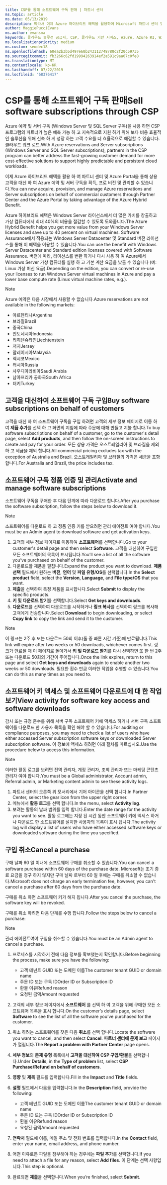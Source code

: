 ```yaml
---
title: CSP를 통해 소프트웨어 구독 판매 | 파트너 센터
ms.topic: article
ms.date: 05/13/2019
description: 따라서 이제 Azure 하이브리드 혜택을 활용하여 Microsoft 파트너 센터 및 Azure Portal을 통해 상업 고객을 대신하여 Azure Reserved Instances 및 서버 구독을 획득, 프로비전 및 관리할 수 있게 되었습니다.
author: MaggiePucciEvans
ms.author: evansma
keywords: 클라우드 솔루션 공급자, CSP, 클라우드 기반 서비스, Azure, Azure RI, Windows Server, SQL Server, 소프트웨어 구독
ms.localizationpriority: medium
ms.custom: seodec18
ms.openlocfilehash: 60ea2b3b5d497e60b243112748780c2f20c59735
ms.sourcegitcommit: fb3266c62fd19994263914ef2a591c9aa07c0fe8
ms.translationtype: MT
ms.contentlocale: ko-KR
ms.lasthandoff: 07/22/2019
ms.locfileid: "68376417"
---
```

# <a name="sell-software-subscriptions-through-csp"></a><span data-ttu-id="eb012-104">CSP를 통해 소프트웨어 구독 판매</span><span class="sxs-lookup"><span data-stu-id="eb012-104">Sell software subscriptions through CSP</span></span>

<span data-ttu-id="eb012-105">Azure 예약 및 서버 구독 (Windows Server 및 SQL Server 구독)을 사용 하면 CSP 프로그램의 파트너가 높은 예측 가능 하 고 지속적으로 지원 하기 위해 보다 비용 효율적인 솔루션을 위해 신속 하 게 성장 하는 고객 수요를 더 효율적으로 해결할 수 있습니다. 클라우드 워크 로드.</span><span class="sxs-lookup"><span data-stu-id="eb012-105">With Azure reservations and Server subscriptions (Windows Server and SQL Server subscriptions), partners in the CSP program can better address the fast-growing customer demand for more cost-effective solutions to support highly predictable and persistent cloud workloads.</span></span> 

<span data-ttu-id="eb012-106">이제 Azure 하이브리드 혜택를 활용 하 여 파트너 센터 및 Azure Portal을 통해 상용 고객을 대신 하 여 Azure 예약 및 서버 구독을 획득, 프로 비전 및 관리할 수 있습니다.</span><span class="sxs-lookup"><span data-stu-id="eb012-106">You can now acquire, provision, and manage Azure reservations and Server subscriptions on behalf of commercial customers through Partner Center and the Azure Portal by taking advantage of the Azure Hybrid Benefit.</span></span> 

<span data-ttu-id="eb012-107">Azure 하이브리드 혜택은 Windows Server 라이선스에서 더 많은 가치를 창출하고 가상 컴퓨터에서 최대 40%의 비용을 절감할 수 있도록 도와줍니다.</span><span class="sxs-lookup"><span data-stu-id="eb012-107">The Azure Hybrid Benefit helps you get more value from your Windows Server licenses and save up to 40 percent on virtual machines.</span></span> <span data-ttu-id="eb012-108">Software Assurance에서 적용되는 Windows Server Datacenter 및 Standard 버전 라이선스를 통해 이 혜택을 이용할 수 있습니다.</span><span class="sxs-lookup"><span data-stu-id="eb012-108">You can use the benefit with Windows Server Datacenter and Standard edition licenses covered with Software Assurance.</span></span> <span data-ttu-id="eb012-109">버전에 따라, 라이선스를 변환 하거나 다시 사용 하 여 Azure에서 Windows Server 가상 컴퓨터를 실행 하 고 기본 계산 요금을 낮출 수 있습니다 (예: Linux 가상 머신 요금).</span><span class="sxs-lookup"><span data-stu-id="eb012-109">Depending on the edition, you can convert or re-use your licenses to run Windows Server virtual machines in Azure and pay a lower base compute rate (Linux virtual machine rates, e.g.).</span></span>

> [!NOTE]  
> <span data-ttu-id="eb012-110">Azure 예약은 다음 시장에서 사용할 수 없습니다.</span><span class="sxs-lookup"><span data-stu-id="eb012-110">Azure reservations are not available in the following markets:</span></span>  
> * <span data-ttu-id="eb012-111">아르헨티나</span><span class="sxs-lookup"><span data-stu-id="eb012-111">Argentina</span></span>
> * <span data-ttu-id="eb012-112">브라질</span><span class="sxs-lookup"><span data-stu-id="eb012-112">Brazil</span></span>
> * <span data-ttu-id="eb012-113">중국</span><span class="sxs-lookup"><span data-stu-id="eb012-113">China</span></span>
> * <span data-ttu-id="eb012-114">인도네시아</span><span class="sxs-lookup"><span data-stu-id="eb012-114">Indonesia</span></span>
> * <span data-ttu-id="eb012-115">리히텐슈타인</span><span class="sxs-lookup"><span data-stu-id="eb012-115">Liechtenstein</span></span>
> * <span data-ttu-id="eb012-116">저지</span><span class="sxs-lookup"><span data-stu-id="eb012-116">Jersey</span></span>
> * <span data-ttu-id="eb012-117">말레이시아</span><span class="sxs-lookup"><span data-stu-id="eb012-117">Malaysia</span></span>
> * <span data-ttu-id="eb012-118">멕시코</span><span class="sxs-lookup"><span data-stu-id="eb012-118">Mexico</span></span>
> * <span data-ttu-id="eb012-119">러시아</span><span class="sxs-lookup"><span data-stu-id="eb012-119">Russia</span></span>
> * <span data-ttu-id="eb012-120">사우디아라비아</span><span class="sxs-lookup"><span data-stu-id="eb012-120">Saudi Arabia</span></span>
> * <span data-ttu-id="eb012-121">남아프리카 공화국</span><span class="sxs-lookup"><span data-stu-id="eb012-121">South Africa</span></span>
> * <span data-ttu-id="eb012-122">터키</span><span class="sxs-lookup"><span data-stu-id="eb012-122">Turkey</span></span>

<!--March 20, 2019 - this list of countries was correct as of today. Maggie last updated the list according to FAREAST\v-pubobb in bug 20907186.
-->

## <a name="buy-software-subscriptions-on-behalf-of-customers"></a><span data-ttu-id="eb012-123">고객을 대신하여 소프트웨어 구독 구입</span><span class="sxs-lookup"><span data-stu-id="eb012-123">Buy software subscriptions on behalf of customers</span></span>

<span data-ttu-id="eb012-124">고객을 대신 하 여 소프트웨어 구독을 구입 하려면 고객의 세부 정보 페이지로 이동 하 여 **제품 추가**를 선택 하 고 화면의 지침에 따라 주문에 대해 만들고 지불 합니다.</span><span class="sxs-lookup"><span data-stu-id="eb012-124">To buy software subscriptions on behalf of a customer, go to the customer's detail page, select **Add products**, and then follow the on-screen instructions to create and pay for your order.</span></span> <span data-ttu-id="eb012-125">모든 상용 가격은 오스트레일리아 및 브라질을 제외 하 고 세금을 제외 합니다.</span><span class="sxs-lookup"><span data-stu-id="eb012-125">All commercial pricing excludes tax with the exception of Australia and Brazil.</span></span> <span data-ttu-id="eb012-126">오스트레일리아 및 브라질의 가격은 세금을 포함 합니다.</span><span class="sxs-lookup"><span data-stu-id="eb012-126">For Australia and Brazil, the price includes tax.</span></span>

## <a name="activate-and-manage-software-subscriptions"></a><span data-ttu-id="eb012-127">소프트웨어 구독 정품 인증 및 관리</span><span class="sxs-lookup"><span data-stu-id="eb012-127">Activate and manage software subscriptions</span></span>

<span data-ttu-id="eb012-128">소프트웨어 구독을 구매한 후 다음 단계에 따라 다운로드 합니다.</span><span class="sxs-lookup"><span data-stu-id="eb012-128">After you purchase the software subscription, follow the steps below to download it.</span></span>

>[!NOTE]
><span data-ttu-id="eb012-129">소프트웨어를 다운로드 하 고 정품 인증 키를 받으려면 관리 에이전트 여야 합니다.</span><span class="sxs-lookup"><span data-stu-id="eb012-129">You must be an Admin agent to download software and get activation keys.</span></span>

1. <span data-ttu-id="eb012-130">고객의 세부 정보 페이지로 이동하여 **소프트웨어**를 선택합니다.</span><span class="sxs-lookup"><span data-stu-id="eb012-130">Go to your customer's detail page and then select **Software**.</span></span> <span data-ttu-id="eb012-131">고객을 대신하여 구입한 모든 소프트웨어의 목록이 표시됩니다.</span><span class="sxs-lookup"><span data-stu-id="eb012-131">You’ll see a list of all the software you’ve purchased on behalf of the customer.</span></span> 
2.  <span data-ttu-id="eb012-132">다운로드할 제품을 펼칩니다.</span><span class="sxs-lookup"><span data-stu-id="eb012-132">Expand the product you want to download.</span></span> <span data-ttu-id="eb012-133">**제품 선택** 필드에서 원하는 **버전**, **언어** 및 **파일 유형/OS**를 선택합니다.</span><span class="sxs-lookup"><span data-stu-id="eb012-133">In the **Select product** field, select the **Version**, **Language**, and **File type/OS** that you want.</span></span> 
3.  <span data-ttu-id="eb012-134">**제출**을 선택하여 특정 제품을 표시합니다.</span><span class="sxs-lookup"><span data-stu-id="eb012-134">Select **Submit** to display the specific products.</span></span> 
4.  <span data-ttu-id="eb012-135">**키 및 다운로드 받기**를 선택합니다.</span><span class="sxs-lookup"><span data-stu-id="eb012-135">Select **Get keys and downloads**.</span></span> 
5.  <span data-ttu-id="eb012-136">**다운로드**를 선택하여 다운로드를 시작하거나 **링크 복사**를 선택하여 링크를 복사해 고객에게 전송합니다.</span><span class="sxs-lookup"><span data-stu-id="eb012-136">Select **Download** to begin downloading, or select **Copy link** to copy the link and send it to the customer.</span></span> 

>[!NOTE]
><span data-ttu-id="eb012-137">이 링크는 2주 후 또는 다운로드 50회 이후(둘 중 빠른 시간 기준)에 만료됩니다.</span><span class="sxs-lookup"><span data-stu-id="eb012-137">This link will expire after two weeks or 50 downloads, whichever comes first.</span></span> <span data-ttu-id="eb012-138">링크가 만료될 때 이 페이지로 돌아가서 **키 및 다운로드 받기**를 다시 선택하면 또 한 번 2주 또는 다운로드 50회의 기간이 주어집니다.</span><span class="sxs-lookup"><span data-stu-id="eb012-138">Once the link expires, return to this page and select **Get keys and downloads** again to enable another two weeks or 50 downloads.</span></span> <span data-ttu-id="eb012-139">필요한 횟수 만큼 이러한 작업을 수행할 수 있습니다.</span><span class="sxs-lookup"><span data-stu-id="eb012-139">You can do this as many times as you need to.</span></span> 

## <a name="view-activity-for-software-key-access-and-software-downloads"></a><span data-ttu-id="eb012-140">소프트웨어 키 액세스 및 소프트웨어 다운로드에 대 한 작업 보기</span><span class="sxs-lookup"><span data-stu-id="eb012-140">View activity for software key access and software downloads</span></span>
<span data-ttu-id="eb012-141">감사 또는 규정 준수를 위해 서버 구독 소프트웨어 키에 액세스 하거나 서버 구독 소프트웨어를 다운로드 한 사용자 목록을 확인 해야 할 수 있습니다.</span><span class="sxs-lookup"><span data-stu-id="eb012-141">For auditing or compliance purposes, you may need to check a list of users who have either accessed Server subscription software keys or downloaded Server subscription software.</span></span> <span data-ttu-id="eb012-142">이 정보에 액세스 하려면 아래 절차를 따르십시오.</span><span class="sxs-lookup"><span data-stu-id="eb012-142">Use the procedure below to access this information.</span></span> 

>[!NOTE]
><span data-ttu-id="eb012-143">이러한 활동 로그를 보려면 전역 관리자, 계정 관리자, 조회 관리자 또는 마케팅 콘텐츠 관리자 여야 합니다.</span><span class="sxs-lookup"><span data-stu-id="eb012-143">You must be a Global administrator, Account admin, Referral admin, or Marketing content admin to see these activity logs.</span></span> 

1.  <span data-ttu-id="eb012-144">파트너 센터의 오른쪽 위 모서리에서 기어 아이콘을 선택 합니다.</span><span class="sxs-lookup"><span data-stu-id="eb012-144">In Partner Center, select the gear icon from the upper right corner.</span></span> 
2.  <span data-ttu-id="eb012-145">메뉴에서 **활동 로그**를 선택 합니다.</span><span class="sxs-lookup"><span data-stu-id="eb012-145">In the menu, select **Activity log**.</span></span>
3.  <span data-ttu-id="eb012-146">보려는 활동의 날짜 범위를 입력 합니다.</span><span class="sxs-lookup"><span data-stu-id="eb012-146">Enter the date range for the activity you want to see.</span></span> <span data-ttu-id="eb012-147">활동 로그에는 지정 된 시간 동안 소프트웨어 키에 액세스 하거나 다운로드 한 소프트웨어를 설치한 사용자의 목록이 표시 됩니다.</span><span class="sxs-lookup"><span data-stu-id="eb012-147">The activity log will display a list of users who have either accessed software keys or downloaded software during the time you specified.</span></span> 

## <a name="cancel-a-purchase"></a><span data-ttu-id="eb012-148">구입 취소</span><span class="sxs-lookup"><span data-stu-id="eb012-148">Cancel a purchase</span></span>

<span data-ttu-id="eb012-149">구매 날짜 60 일 이내에 소프트웨어 구매를 취소할 수 있습니다.</span><span class="sxs-lookup"><span data-stu-id="eb012-149">You can cancel a software purchase within 60 days of the purchase date.</span></span> <span data-ttu-id="eb012-150">Microsoft는 조기 종료 요금을 청구 하지 않지만 구매 날짜 로부터 60 일 후에는 구매를 취소할 수 없습니다.</span><span class="sxs-lookup"><span data-stu-id="eb012-150">Microsoft does not charge an early termination fee, however, you can't cancel a purchase after 60 days from the purchase date.</span></span>

<span data-ttu-id="eb012-151">구매를 취소 하면 소프트웨어 키가 해지 됩니다.</span><span class="sxs-lookup"><span data-stu-id="eb012-151">After you cancel the purchase, the software key will be revoked.</span></span> 

<span data-ttu-id="eb012-152">구매를 취소 하려면 다음 단계를 수행 합니다.</span><span class="sxs-lookup"><span data-stu-id="eb012-152">Follow the steps below to cancel a purchase:</span></span>

>[!NOTE]
><span data-ttu-id="eb012-153">관리 에이전트여야 구입을 취소할 수 있습니다.</span><span class="sxs-lookup"><span data-stu-id="eb012-153">You must be an Admin agent to cancel a purchase.</span></span> 

1.  <span data-ttu-id="eb012-154">프로세스를 시작하기 전에 다음 정보를 확보했는지 확인합니다.</span><span class="sxs-lookup"><span data-stu-id="eb012-154">Before beginning the process, make sure you have the following:</span></span>
    -   <span data-ttu-id="eb012-155">고객 테넌트 GUID 또는 도메인 이름</span><span class="sxs-lookup"><span data-stu-id="eb012-155">The customer tenant GUID or domain name</span></span>
    -   <span data-ttu-id="eb012-156">주문 ID 또는 구독 ID</span><span class="sxs-lookup"><span data-stu-id="eb012-156">Order ID or Subscription ID</span></span>
    -   <span data-ttu-id="eb012-157">환불 이유</span><span class="sxs-lookup"><span data-stu-id="eb012-157">Refund reason</span></span>
    -   <span data-ttu-id="eb012-158">요청된 금액</span><span class="sxs-lookup"><span data-stu-id="eb012-158">Amount requested</span></span>

2.  <span data-ttu-id="eb012-159">고객의 세부 정보 페이지에서 **소프트웨어** 를 선택 하 여 고객을 위해 구매한 모든 소프트웨어 목록을 표시 합니다.</span><span class="sxs-lookup"><span data-stu-id="eb012-159">On the customer’s details page, select **Software** to see the list of all the software you’ve purchased for the customer.</span></span> 

3.  <span data-ttu-id="eb012-160">취소 하려는 소프트웨어를 찾은 다음 **취소**를 선택 합니다.</span><span class="sxs-lookup"><span data-stu-id="eb012-160">Locate the software you want to cancel, and then select **Cancel**.</span></span> <span data-ttu-id="eb012-161">**파트너 센터에 문제 보고** 페이지가 열립니다.</span><span class="sxs-lookup"><span data-stu-id="eb012-161">The **Report a problem with Partner Center** page opens.</span></span> 

4.  <span data-ttu-id="eb012-162">**세부 정보**의 **문제 유형** 목록에서 **고객을 대신하여 CSP 구입/환불**을 선택합니다.</span><span class="sxs-lookup"><span data-stu-id="eb012-162">Under **Details**, in the **Type of problem** list, select **CSP Purchase/Refund on behalf of customers**.</span></span>

5.  <span data-ttu-id="eb012-163">**영향** 및 **제목** 필드를 입력합니다.</span><span class="sxs-lookup"><span data-stu-id="eb012-163">Fill in the **Impact** and **Title** fields.</span></span> 

6.  <span data-ttu-id="eb012-164">**설명** 필드에서 다음을 입력합니다.</span><span class="sxs-lookup"><span data-stu-id="eb012-164">In the **Description** field, provide the following:</span></span> 
    -   <span data-ttu-id="eb012-165">고객 테넌트 GUID 또는 도메인 이름</span><span class="sxs-lookup"><span data-stu-id="eb012-165">The customer tenant GUID or domain name</span></span>
    -   <span data-ttu-id="eb012-166">주문 ID 또는 구독 ID</span><span class="sxs-lookup"><span data-stu-id="eb012-166">Order ID or Subscription ID</span></span>
    -   <span data-ttu-id="eb012-167">환불 이유</span><span class="sxs-lookup"><span data-stu-id="eb012-167">Refund reason</span></span>
    -   <span data-ttu-id="eb012-168">요청된 금액</span><span class="sxs-lookup"><span data-stu-id="eb012-168">Amount requested</span></span>

7.  <span data-ttu-id="eb012-169">**연락처** 필드에 이름, 메일 주소 및 전화 번호를 입력합니다.</span><span class="sxs-lookup"><span data-stu-id="eb012-169">In the **Contact** field, enter your name, email address, and phone number.</span></span> 

8.  <span data-ttu-id="eb012-170">어떤 이유로든 파일을 첨부해야 하는 경우에는 **파일 추가**를 선택합니다.</span><span class="sxs-lookup"><span data-stu-id="eb012-170">If you need to attach a file for any reason, select **Add files**.</span></span> <span data-ttu-id="eb012-171">이 단계는 선택 사항입니다.</span><span class="sxs-lookup"><span data-stu-id="eb012-171">This step is optional.</span></span> 

9.  <span data-ttu-id="eb012-172">완료되면 **제출**을 선택합니다.</span><span class="sxs-lookup"><span data-stu-id="eb012-172">When you’re finished, select **Submit**.</span></span>

